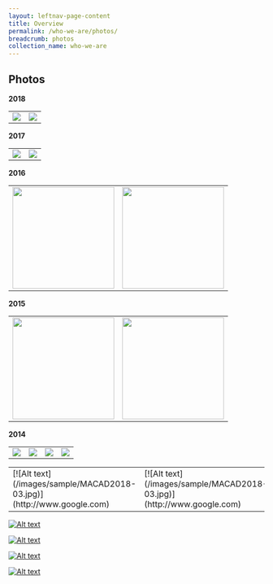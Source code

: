 ```yaml
---
layout: leftnav-page-content
title: Overview
permalink: /who-we-are/photos/
breadcrumb: photos
collection_name: who-we-are
---
```


Photos
---
**2018**
<table>
<tr>
<td><img src="/images/sample/MACAD2018-03.jpg"></td>
<td><img src="/images/sample/P2M-Mediator-Appointment-Ceremony-P2-331.jpg"></td>
</tr>

</table>


**2017**
<table>
<tr>
<td><img src="/images/sample/MACAD2018-03.jpg"></td>
<td><img src="/images/sample/P2M-Mediator-Appointment-Ceremony-P2-331.jpg"></td>
</tr>

</table>


**2016**
<table>
<tr>
<td><img src="/images/sample/MACAD2018-03.jpg"  style="width:200px;height:200px;"></td>
<td><img src="/images/sample/P2M-Mediator-Appointment-Ceremony-P2-331.jpg"  style="width:200px;height:200px;"></td>
</tr>

</table>


**2015**
<table>
<tr>
<td><img src="/images/sample/MACAD2018-03.jpg"  style="width:200px;height:200px;"></td>
<td><img src="/images/sample/P2M-Mediator-Appointment-Ceremony-P2-331.jpg"  style="width:200px;height:200px;"></td>
</tr>

</table>

**2014**

<table>
<tr>
<td><img src="/images/sample/MACAD2018-03.jpg"></td>
<td><img src="/images/sample/P2M-Mediator-Appointment-Ceremony-P2-331.jpg"></td>
<td><img src="/images/sample/P2M-Mediator-Appointment-Ceremony-P2-331.jpg"></td>
<td><img src="/images/sample/MACAD2018-03.jpg"></td>  
  
</tr>

</table>

<table>
<tr>
<td>[![Alt text](/images/sample/MACAD2018-03.jpg)](http://www.google.com)</td>
<td>[![Alt text](/images/sample/MACAD2018-03.jpg)](http://www.google.com)</td>
<td>[![Alt text](/images/sample/MACAD2018-03.jpg)](http://www.google.com)</td>
<td>[![Alt text](/images/sample/MACAD2018-03.jpg)](http://www.google.com)</td>  
  
</tr>

</table>

[![Alt text](/images/sample/MACAD2018-03.jpg)](http://www.google.com)

[![Alt text](/images/sample/MACAD2018-03.jpg)](http://www.google.com)

[![Alt text](/images/sample/MACAD2018-03.jpg)](http://www.google.com)

[![Alt text](/images/sample/MACAD2018-03.jpg)](http://www.google.com)


